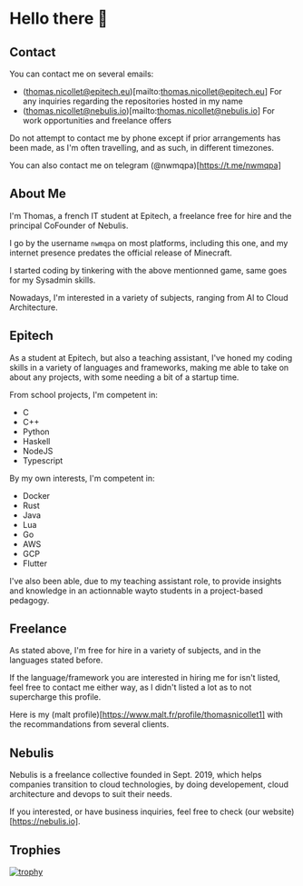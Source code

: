 # Hello there 👋

## Contact

You can contact me on several emails:

* (thomas.nicollet@epitech.eu)[mailto:thomas.nicollet@epitech.eu] For any inquiries regarding the repositories hosted in my name
* (thomas.nicollet@nebulis.io)[mailto:thomas.nicollet@nebulis.io] For work opportunities and freelance offers

Do not attempt to contact me by phone except if prior arrangements has been made, as I'm often travelling, and as such, in different timezones.

You can also contact me on telegram (@nwmqpa)[https://t.me/nwmqpa]

## About Me

I'm Thomas, a french IT student at Epitech, a freelance free for hire and the principal CoFounder of Nebulis.

I go by the username `nwmqpa` on most platforms, including this one, and my internet presence predates the official release of Minecraft.

I started coding by tinkering with the above mentionned game, same goes for my Sysadmin skills.

Nowadays, I'm interested in a variety of subjects, ranging from AI to Cloud Architecture. 

## Epitech

As a student at Epitech, but also a teaching assistant, I've honed my coding skills in a variety of languages and frameworks, making me able to take on about any projects, with some needing a bit of a startup time.

From school projects, I'm competent in:

* C
* C++
* Python
* Haskell
* NodeJS
* Typescript

By my own interests, I'm competent in:

* Docker
* Rust
* Java
* Lua
* Go
* AWS
* GCP
* Flutter


I've also been able, due to my teaching assistant role, to provide insights and knowledge in an actionnable wayto students in a project-based pedagogy.

## Freelance

As stated above, I'm free for hire in a variety of subjects, and in the languages stated before.

If the language/framework you are interested in hiring me for isn't listed, feel free to contact me either way, as I didn't listed a lot as to not supercharge this profile.

Here is my (malt profile)[https://www.malt.fr/profile/thomasnicollet1] with the recommandations from several clients.

## Nebulis

Nebulis is a freelance collective founded in Sept. 2019, which helps companies transition to cloud technologies, by doing developement, cloud architecture and devops to suit their needs.

If you interested, or have business inquiries, feel free to check (our website)[https://nebulis.io].

## Trophies

[![trophy](https://github-profile-trophy.vercel.app/?username=nwmqpa)](https://github.com/ryo-ma/github-profile-trophy)
